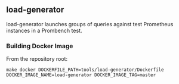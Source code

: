## load-generator
load-generator launches groups of queries against test Prometheus instances in a Prombench test.

### Building Docker Image

From the repository root:

```
make docker DOCKERFILE_PATH=tools/load-generator/Dockerfile DOCKER_IMAGE_NAME=load-generator DOCKER_IMAGE_TAG=master
```
